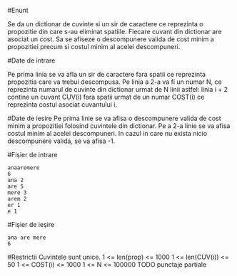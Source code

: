 #Enunt

Se da un dictionar de cuvinte si un sir de caractere ce reprezinta o propozitie din care s-au eliminat spatiile. Fiecare cuvant din dictionar are asociat un cost. Sa se afiseze o descompunere valida de cost minim a propozitiei precum si costul minim al acelei descompuneri.

#Date de intrare

Pe prima linia se va afla un sir de caractere fara spatii ce reprezinta propozitia care va trebui descompusa. Pe linia a 2-a va fi un numar N, ce reprezinta numarul de cuvinte din dictionar urmat de N linii astfel:  linia i + 2 contine un cuvant CUV(i) fara spatii urmat de un numar COST(i) ce reprezinta costul asociat cuvantului i.

#Date de iesire
Pe prima linie se va afisa o descompunere valida de cost minim a propozitiei folosind cuvintele din dictionar.
Pe a 2-a linie se va afisa costul minim al acelei descompuneri.
In cazul in care nu exista nicio descompunere valida, se va afisa -1.


#Fișier de intrare

```
anaaremere
6
ana 2
are 5
mere 3
arem 2
er 1
e 1
```

#Fișier de ieșire

```
ana are mere
6
```

#Restrictii
Cuvintele sunt unice.
1 <= len(prop) <= 1000
1 <= len(CUV(i)) <= 50
1 <= COST(i) <= 1000
1 <= N <= 100000
TODO punctaje partiale
